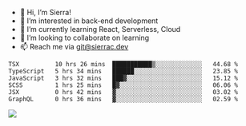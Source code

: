 - 👋 Hi, I’m Sierra!
- 👀 I’m interested in back-end development
- 🌱 I’m currently learning React, Serverless, Cloud
- 💞️ I’m looking to collaborate on learning
- 📫 Reach me via git@sierrac.dev

<!--START_SECTION:waka-->

```text
TSX          10 hrs 26 mins  ███████████▒░░░░░░░░░░░░░   44.68 %
TypeScript   5 hrs 34 mins   ██████░░░░░░░░░░░░░░░░░░░   23.85 %
JavaScript   3 hrs 32 mins   ███▓░░░░░░░░░░░░░░░░░░░░░   15.12 %
SCSS         1 hrs 25 mins   █▓░░░░░░░░░░░░░░░░░░░░░░░   06.06 %
JSX          0 hrs 42 mins   ▓░░░░░░░░░░░░░░░░░░░░░░░░   03.02 %
GraphQL      0 hrs 36 mins   ▓░░░░░░░░░░░░░░░░░░░░░░░░   02.59 %
```

<!--END_SECTION:waka-->


![](https://hit.yhype.me/github/profile?user_id=7351311)

